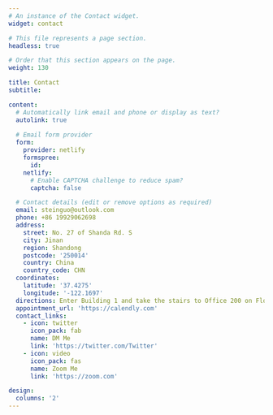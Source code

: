 ```yaml
---
# An instance of the Contact widget.
widget: contact

# This file represents a page section.
headless: true

# Order that this section appears on the page.
weight: 130

title: Contact
subtitle:

content:
  # Automatically link email and phone or display as text?
  autolink: true
  
  # Email form provider
  form:
    provider: netlify
    formspree:
      id:
    netlify:
      # Enable CAPTCHA challenge to reduce spam?
      captcha: false

  # Contact details (edit or remove options as required)
  email: steinguo@outlook.com
  phone: +86 19929062698
  address:
    street: No. 27 of Shanda Rd. S
    city: Jinan
    region: Shandong
    postcode: '250014'
    country: China
    country_code: CHN
  coordinates:
    latitude: '37.4275'
    longitude: '-122.1697'
  directions: Enter Building 1 and take the stairs to Office 200 on Floor 2
  appointment_url: 'https://calendly.com'
  contact_links:
    - icon: twitter
      icon_pack: fab
      name: DM Me
      link: 'https://twitter.com/Twitter'
    - icon: video
      icon_pack: fas
      name: Zoom Me
      link: 'https://zoom.com'

design:
  columns: '2'
---
```

